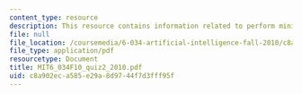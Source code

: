 ```yaml
---
content_type: resource
description: This resource contains information related to perform minimax.
file: null
file_location: /coursemedia/6-034-artificial-intelligence-fall-2010/c8a902eca585e29a8d9744f7d3fff95f_MIT6_034F10_quiz2_2010.pdf
file_type: application/pdf
resourcetype: Document
title: MIT6_034F10_quiz2_2010.pdf
uid: c8a902ec-a585-e29a-8d97-44f7d3fff95f
---
```

